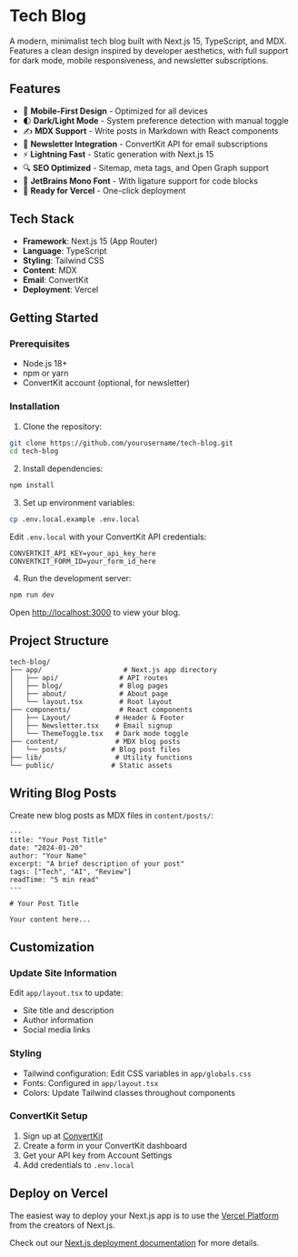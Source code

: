 # Tech Blog

A modern, minimalist tech blog built with Next.js 15, TypeScript, and MDX. Features a clean design inspired by developer aesthetics, with full support for dark mode, mobile responsiveness, and newsletter subscriptions.

## Features

- 📱 **Mobile-First Design** - Optimized for all devices
- 🌓 **Dark/Light Mode** - System preference detection with manual toggle
- ✍️ **MDX Support** - Write posts in Markdown with React components
- 📧 **Newsletter Integration** - ConvertKit API for email subscriptions
- ⚡ **Lightning Fast** - Static generation with Next.js 15
- 🔍 **SEO Optimized** - Sitemap, meta tags, and Open Graph support
- 🎨 **JetBrains Mono Font** - With ligature support for code blocks
- 🚀 **Ready for Vercel** - One-click deployment

## Tech Stack

- **Framework**: Next.js 15 (App Router)
- **Language**: TypeScript
- **Styling**: Tailwind CSS
- **Content**: MDX
- **Email**: ConvertKit
- **Deployment**: Vercel

## Getting Started

### Prerequisites

- Node.js 18+ 
- npm or yarn
- ConvertKit account (optional, for newsletter)

### Installation

1. Clone the repository:
```bash
git clone https://github.com/yourusername/tech-blog.git
cd tech-blog
```

2. Install dependencies:
```bash
npm install
```

3. Set up environment variables:
```bash
cp .env.local.example .env.local
```

Edit `.env.local` with your ConvertKit API credentials:
```
CONVERTKIT_API_KEY=your_api_key_here
CONVERTKIT_FORM_ID=your_form_id_here
```

4. Run the development server:
```bash
npm run dev
```

Open [http://localhost:3000](http://localhost:3000) to view your blog.

## Project Structure

```
tech-blog/
├── app/                    # Next.js app directory
│   ├── api/               # API routes
│   ├── blog/              # Blog pages
│   ├── about/             # About page
│   └── layout.tsx         # Root layout
├── components/            # React components
│   ├── Layout/           # Header & Footer
│   ├── Newsletter.tsx    # Email signup
│   └── ThemeToggle.tsx   # Dark mode toggle
├── content/              # MDX blog posts
│   └── posts/           # Blog post files
├── lib/                  # Utility functions
└── public/              # Static assets
```

## Writing Blog Posts

Create new blog posts as MDX files in `content/posts/`:

```mdx
---
title: "Your Post Title"
date: "2024-01-20"
author: "Your Name"
excerpt: "A brief description of your post"
tags: ["Tech", "AI", "Review"]
readTime: "5 min read"
---

# Your Post Title

Your content here...
```

## Customization

### Update Site Information

Edit `app/layout.tsx` to update:
- Site title and description
- Author information
- Social media links

### Styling

- Tailwind configuration: Edit CSS variables in `app/globals.css`
- Fonts: Configured in `app/layout.tsx`
- Colors: Update Tailwind classes throughout components

### ConvertKit Setup

1. Sign up at [ConvertKit](https://convertkit.com)
2. Create a form in your ConvertKit dashboard
3. Get your API key from Account Settings
4. Add credentials to `.env.local`

## Deploy on Vercel

The easiest way to deploy your Next.js app is to use the [Vercel Platform](https://vercel.com/new?utm_medium=default-template&filter=next.js&utm_source=create-next-app&utm_campaign=create-next-app-readme) from the creators of Next.js.

Check out our [Next.js deployment documentation](https://nextjs.org/docs/app/building-your-application/deploying) for more details.
